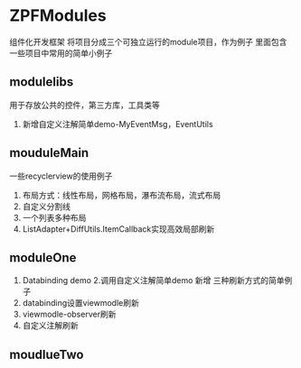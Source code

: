 # ZPFModules
组件化开发框架
将项目分成三个可独立运行的module项目，作为例子
里面包含一些项目中常用的简单小例子
## modulelibs
用于存放公共的控件，第三方库，工具类等
1. 新增自定义注解简单demo-MyEventMsg，EventUtils
## mouduleMain 
一些recyclerview的使用例子
1. 布局方式：线性布局，网格布局，瀑布流布局，流式布局
2. 自定义分割线
3. 一个列表多种布局
4. ListAdapter+DiffUtils.ItemCallback实现高效局部刷新
## moduleOne
1. Databinding  demo
2.调用自定义注解简单demo
新增 三种刷新方式的简单例子
1. databinding设置viewmodle刷新
2. viewmodle-observer刷新
3. 自定义注解刷新
## moudlueTwo

